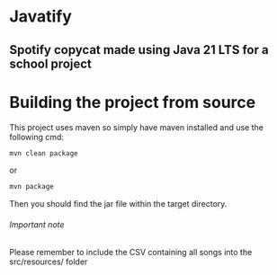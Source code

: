 # Javatify

## Spotify copycat made using Java 21 LTS for a school project

# Building the project from source
This project uses maven so simply have maven installed and use the following cmd:
```bash
mvn clean package
```
or
```bash
mvn package
```
Then you should find the jar file within the target directory.
###### Important note
Please remember to include the CSV containing all songs into the src/resources/ folder

